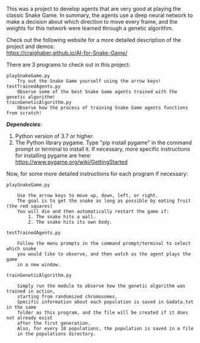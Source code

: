 This was a project to develop agents that are very good at playing the classic Snake Game. In summary,
the agents use a deep neural network to make a decision about which direction to move every frame, and
the weights for this network were learned through a genetic algorithm.

Check out the following website for a more detailed description of the project and demos:  
https://craighaber.github.io/AI-for-Snake-Game/

There are 3 programs to check out in this project:
	
	playSnakeGame.py
		Try out the Snake Game yourself using the arrow keys!
	testTrainedAgents.py
		Observe some of the best Snake Game agents trained with the genetic algorithm!
	trainGeneticAlgorithm.py
		Observe how the process of training Snake Game agents functions from scratch!


***Dependecies***:
   1. Python version of 3.7 or higher.
   2. The Python library pygame.
        Type "pip install pygame" in the command prompt or terminal to install it.
        If necessary, more specific instructions for installing pygame are here:
        https://www.pygame.org/wiki/GettingStarted 


Now, for some more detailed instructions for each program if necessary:

	playSnakeGame.py

		Use the arrow keys to move up, down, left, or right.
		The goal is to get the snake as long as possible by eating fruit (the red squares)
		You will die and then automatically restart the game if:
			1. The snake hits a wall.
			2. The snake hits its own body.

	testTrainedAgents.py

		Follow the menu prompts in the command prompt/terminal to select which snake 
		you would like to observe, and then watch as the agent plays the game
		in a new window.

	trainGeneticAlgorithm.py

		Simply run the module to observe how the genetic algorithm was trained in action,
		starting from randomized chromosomes. 
		Specific information about each population is saved in Gadata.txt in the same 
		folder as this program, and the file will be created if it does not already exist
		after the first generation.
		Also, for every 10 populations, the population is saved in a file 
		in the populations directory.









